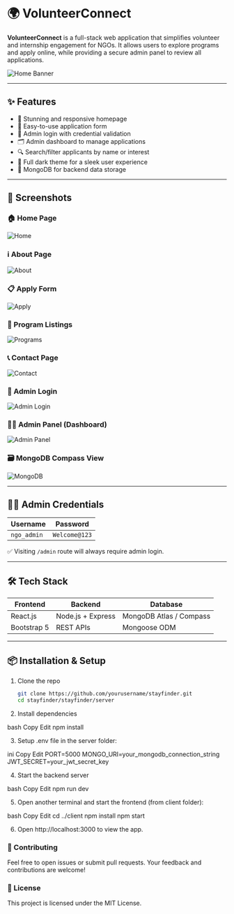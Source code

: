 # 🌍 VolunteerConnect

**VolunteerConnect** is a full-stack web application that simplifies volunteer and internship engagement for NGOs. It allows users to explore programs and apply online, while providing a secure admin panel to review all applications.

![Home Banner](images/home.png)

---

## ✨ Features

- 🎯 Stunning and responsive homepage
- 📝 Easy-to-use application form
- 🔐 Admin login with credential validation
- 🗂️ Admin dashboard to manage applications
- 🔍 Search/filter applicants by name or interest
- 🌙 Full dark theme for a sleek user experience
- 💾 MongoDB for backend data storage

---

## 📸 Screenshots

### 🏠 Home Page
![Home](images/home.png)

### ℹ️ About Page
![About](images/about.png)

### 📋 Apply Form
![Apply](images/apply.png)

### 📑 Program Listings
![Programs](images/program.png)

### 📞 Contact Page
![Contact](images/contact.png)

### 🔐 Admin Login
![Admin Login](images/admin-login.png)

### 🧑‍💼 Admin Panel (Dashboard)
![Admin Panel](images/adminpanel.png)

### 🗃️ MongoDB Compass View
![MongoDB](images/MongoDB_Compass.png)

---

## 🧑‍💼 Admin Credentials

| Username    | Password     |
|-------------|--------------|
| `ngo_admin` | `Welcome@123` |

✅ Visiting `/admin` route will always require admin login.

---

## 🛠️ Tech Stack

| Frontend       | Backend         | Database       |
|----------------|------------------|----------------|
| React.js       | Node.js + Express| MongoDB Atlas / Compass |
| Bootstrap 5    | REST APIs        | Mongoose ODM   |

---

## 📦 Installation & Setup

1. Clone the repo  
   ```bash
   git clone https://github.com/yourusername/stayfinder.git
   cd stayfinder/stayfinder/server

2. Install dependencies

bash
Copy
Edit
npm install

3. Setup .env file in the server folder:

ini
Copy
Edit
PORT=5000
MONGO_URI=your_mongodb_connection_string
JWT_SECRET=your_jwt_secret_key

4. Start the backend server

bash
Copy
Edit
npm run dev

5. Open another terminal and start the frontend (from client folder):

bash
Copy
Edit
cd ../client
npm install
npm start

6. Open http://localhost:3000 to view the app.


### 🤝 Contributing
Feel free to open issues or submit pull requests. Your feedback and contributions are welcome!

### 📄 License
This project is licensed under the MIT License.
